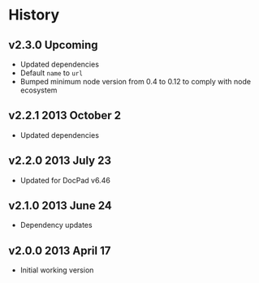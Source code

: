 # History

## v2.3.0 Upcoming
- Updated dependencies
- Default `name` to `url`
- Bumped minimum node version from 0.4 to 0.12 to comply with node ecosystem

## v2.2.1 2013 October 2
- Updated dependencies

## v2.2.0 2013 July 23
- Updated for DocPad v6.46

## v2.1.0 2013 June 24
- Dependency updates

## v2.0.0 2013 April 17
- Initial working version